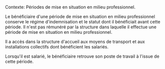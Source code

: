 Contexte: Périodes de mise en situation en milieu professionnel.

Le bénéficiaire d'une période de mise en situation en milieu professionnel conserve le régime d'indemnisation et le statut dont il bénéficiait avant cette période. Il n'est pas rémunéré par la structure dans laquelle il effectue une période de mise en situation en milieu professionnel.

Il a accès dans la structure d'accueil aux moyens de transport et aux installations collectifs dont bénéficient les salariés.

Lorsqu'il est salarié, le bénéficiaire retrouve son poste de travail à l'issue de cette période.
